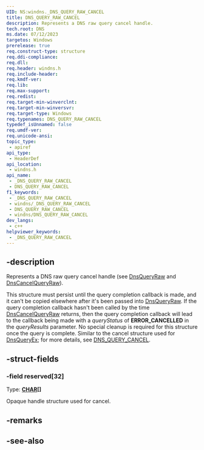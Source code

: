 ```yaml
---
UID: NS:windns._DNS_QUERY_RAW_CANCEL
title: DNS_QUERY_RAW_CANCEL
description: Represents a DNS raw query cancel handle.
tech.root: DNS
ms.date: 07/12/2023
targetos: Windows
prerelease: true
req.construct-type: structure
req.ddi-compliance: 
req.dll: 
req.header: windns.h
req.include-header: 
req.kmdf-ver: 
req.lib: 
req.max-support: 
req.redist: 
req.target-min-winverclnt: 
req.target-min-winversvr: 
req.target-type: Windows
req.typenames: DNS_QUERY_RAW_CANCEL
typedef_isUnnamed: false
req.umdf-ver: 
req.unicode-ansi: 
topic_type:
 - apiref
api_type:
 - HeaderDef
api_location:
 - windns.h
api_name:
 - _DNS_QUERY_RAW_CANCEL
 - DNS_QUERY_RAW_CANCEL
f1_keywords:
 - _DNS_QUERY_RAW_CANCEL
 - windns/_DNS_QUERY_RAW_CANCEL
 - DNS_QUERY_RAW_CANCEL
 - windns/DNS_QUERY_RAW_CANCEL
dev_langs:
 - c++
helpviewer_keywords:
 - _DNS_QUERY_RAW_CANCEL
---
```


## -description

Represents a DNS raw query cancel handle (see [DnsQueryRaw](./nf-windns-dnsqueryraw.md) and [DnsCancelQueryRaw](./nf-windns-dnscancelqueryraw.md)).

This structure must persist until the query completion callback is made, and it can't be copied elsewhere after it's been passed into [DnsQueryRaw](./nf-windns-dnsqueryraw.md). If the query completion callback hasn't been called by the time [DnsCancelQueryRaw](./nf-windns-dnscancelqueryraw.md) returns, then the query completion callback will lead to the callback being made with a *queryStatus* of **ERROR_CANCELLED** in the *queryResults* parameter. No special cleanup is required for this structure once the query is complete. Similar to the cancel structure used for [DnsQueryEx](./nf-windns-dnsqueryex.md); for more details, see [DNS_QUERY_CANCEL](./ns-windns-dns_query_cancel.md).

## -struct-fields

### -field reserved[32]

Type: **[CHAR](/windows/win32/winprog/windows-data-types)\[\]**

Opaque handle structure used for cancel.

## -remarks

## -see-also
